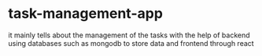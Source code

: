 # task-management-app
it mainly tells about the management of the tasks with the help of backend using databases such as mongodb to store data and frontend through react 
